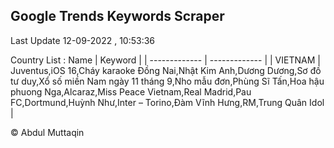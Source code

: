 

## Google Trends Keywords Scraper 
 
Last Update 12-09-2022 , 10:53:36

Country List :
 Name  | Keyword |
| ------------- | ------------- |
| VIETNAM | Juventus,iOS 16,Cháy karaoke Đồng Nai,Nhật Kim Anh,Dương Dương,Sơ đồ tư duy,Xổ số miền Nam ngày 11 tháng 9,Nho mẫu đơn,Phùng Sĩ Tấn,Hoa hậu phuong Nga,Alcaraz,Miss Peace Vietnam,Real Madrid,Pau FC,Dortmund,Huỳnh Như,Inter – Torino,Đàm Vĩnh Hưng,RM,Trung Quân Idol |



© Abdul Muttaqin 
